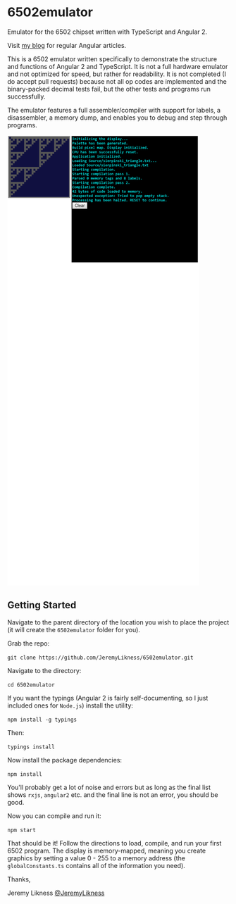 # 6502emulator

Emulator for the 6502 chipset written with TypeScript and Angular 2.

Visit [my blog](http://csharperimage.jeremylikness.com/) for regular Angular articles.

This is a 6502 emulator written specifically to demonstrate the structure and functions of Angular 2 and TypeScript. It is 
not a full hardware emulator and not optimized for speed, but rather for readability. It is not completed (I do accept pull requests) 
because not all op codes are implemented and the binary-packed decimal tests fail, but the other tests and programs run successfully. 

The emulator features a full assembler/compiler with support for labels, a disassembler, a memory dump, and enables you to debug and 
step through programs. 

![Screenshot](./screenshot.png?raw=true)

## Getting Started 

Navigate to the parent directory of the location you wish to place the project (it will create the `6502emulator` folder for you).

Grab the repo: 

`git clone https://github.com/JeremyLikness/6502emulator.git` 

Navigate to the directory:

`cd 6502emulator` 

If you want the typings (Angular 2 is fairly self-documenting, so I just included ones for `Node.js`) install the utility:

`npm install -g typings` 

Then:

`typings install` 

Now install the package dependencies: 

`npm install` 

You'll probably get a lot of noise and errors but as long as the final list shows `rxjs`, `angular2` etc. and the final line is not 
an error, you should be good. 

Now you can compile and run it: 

`npm start` 

That should be it! Follow the directions to load, compile, and run your first 6502 program. The display is memory-mapped, meaning you
create graphics by setting a value 0 - 255 to a memory address (the `globalConstants.ts` contains all of the information you need). 

Thanks, 

Jeremy Likness
[@JeremyLikness](https://twitter.com/JeremyLikness) 
